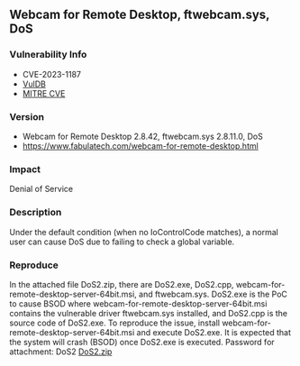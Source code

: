 ## Webcam for Remote Desktop, ftwebcam.sys, DoS

### Vulnerability Info
* CVE-2023-1187
* [VulDB](https://vuldb.com/?id.222359)
* [MITRE CVE](https://cve.mitre.org/cgi-bin/cvename.cgi?name=CVE-2023-1187)

### Version
* Webcam for Remote Desktop 2.8.42, ftwebcam.sys 2.8.11.0, DoS
* https://www.fabulatech.com/webcam-for-remote-desktop.html

### Impact
Denial of Service

### Description
Under the default condition (when no IoControlCode matches), a normal user can cause DoS due to failing to check a global variable.

### Reproduce
In the attached file DoS2.zip, there are DoS2.exe, DoS2.cpp, webcam-for-remote-desktop-server-64bit.msi, and ftwebcam.sys. DoS2.exe is the PoC to cause BSOD where webcam-for-remote-desktop-server-64bit.msi contains the vulnerable driver ftwebcam.sys installed, and DoS2.cpp is the source code of DoS2.exe. To reproduce the issue, install webcam-for-remote-desktop-server-64bit.msi and execute DoS2.exe. It is expected that the system will crash (BSOD) once DoS2.exe is executed. Password for attachment: DoS2
[DoS2.zip](https://drive.google.com/file/d/18sCILHJxPLNdsnLkrJr-NryYGqoxPJkj/view?usp=sharing)